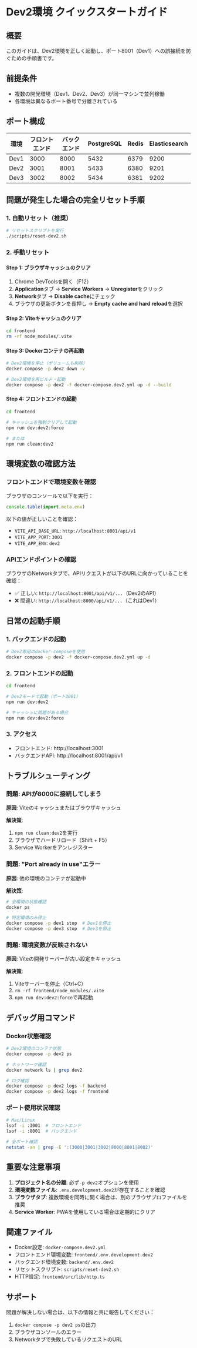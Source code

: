 # Dev2環境 クイックスタートガイド

## 概要
このガイドは、Dev2環境を正しく起動し、ポート8001（Dev1）への誤接続を防ぐための手順書です。

## 前提条件
- 複数の開発環境（Dev1、Dev2、Dev3）が同一マシンで並列稼働
- 各環境は異なるポート番号で分離されている

## ポート構成
| 環境 | フロントエンド | バックエンド | PostgreSQL | Redis | Elasticsearch |
|------|---------------|-------------|------------|-------|---------------|
| Dev1 | 3000 | 8000 | 5432 | 6379 | 9200 |
| Dev2 | 3001 | 8001 | 5433 | 6380 | 9201 |
| Dev3 | 3002 | 8002 | 5434 | 6381 | 9202 |

## 問題が発生した場合の完全リセット手順

### 1. 自動リセット（推奨）
```bash
# リセットスクリプトを実行
./scripts/reset-dev2.sh
```

### 2. 手動リセット

#### Step 1: ブラウザキャッシュのクリア
1. Chrome DevToolsを開く（F12）
2. **Application**タブ → **Service Workers** → **Unregister**をクリック
3. **Network**タブ → **Disable cache**にチェック
4. ブラウザの更新ボタンを長押し → **Empty cache and hard reload**を選択

#### Step 2: Viteキャッシュのクリア
```bash
cd frontend
rm -rf node_modules/.vite
```

#### Step 3: Dockerコンテナの再起動
```bash
# Dev2環境を停止（ボリュームも削除）
docker compose -p dev2 down -v

# Dev2環境を再ビルド・起動
docker compose -p dev2 -f docker-compose.dev2.yml up -d --build
```

#### Step 4: フロントエンドの起動
```bash
cd frontend

# キャッシュを強制クリアして起動
npm run dev:dev2:force

# または
npm run clean:dev2
```

## 環境変数の確認方法

### フロントエンドで環境変数を確認
ブラウザのコンソールで以下を実行：
```javascript
console.table(import.meta.env)
```

以下の値が正しいことを確認：
- `VITE_API_BASE_URL`: `http://localhost:8001/api/v1`
- `VITE_APP_PORT`: `3001`
- `VITE_APP_ENV`: `dev2`

### APIエンドポイントの確認
ブラウザのNetworkタブで、APIリクエストが以下のURLに向かっていることを確認：
- ✅ 正しい: `http://localhost:8001/api/v1/...`（Dev2のAPI）
- ❌ 間違い: `http://localhost:8000/api/v1/...`（これはDev1）

## 日常の起動手順

### 1. バックエンドの起動
```bash
# Dev2専用のdocker-composeを使用
docker compose -p dev2 -f docker-compose.dev2.yml up -d
```

### 2. フロントエンドの起動
```bash
cd frontend

# Dev2モードで起動（ポート3001）
npm run dev:dev2

# キャッシュに問題がある場合
npm run dev:dev2:force
```

### 3. アクセス
- フロントエンド: http://localhost:3001
- バックエンドAPI: http://localhost:8001/api/v1

## トラブルシューティング

### 問題: APIが8000に接続してしまう
**原因**: Viteのキャッシュまたはブラウザキャッシュ

**解決策**:
1. `npm run clean:dev2`を実行
2. ブラウザでハードリロード（Shift + F5）
3. Service Workerをアンレジスター

### 問題: "Port already in use"エラー
**原因**: 他の環境のコンテナが起動中

**解決策**:
```bash
# 全環境の状態確認
docker ps

# 特定環境のみ停止
docker compose -p dev1 stop  # Dev1を停止
docker compose -p dev3 stop  # Dev3を停止
```

### 問題: 環境変数が反映されない
**原因**: Viteの開発サーバーが古い設定をキャッシュ

**解決策**:
1. Viteサーバーを停止（Ctrl+C）
2. `rm -rf frontend/node_modules/.vite`
3. `npm run dev:dev2:force`で再起動

## デバッグ用コマンド

### Docker状態確認
```bash
# Dev2環境のコンテナ状態
docker compose -p dev2 ps

# ネットワーク確認
docker network ls | grep dev2

# ログ確認
docker compose -p dev2 logs -f backend
docker compose -p dev2 logs -f frontend
```

### ポート使用状況確認
```bash
# Mac/Linux
lsof -i :3001  # フロントエンド
lsof -i :8001  # バックエンド

# 全ポート確認
netstat -an | grep -E ':(3000|3001|3002|8000|8001|8002)'
```

## 重要な注意事項

1. **プロジェクト名の分離**: 必ず`-p dev2`オプションを使用
2. **環境変数ファイル**: `.env.development.dev2`が存在することを確認
3. **ブラウザタブ**: 複数環境を同時に開く場合は、別のブラウザプロファイルを推奨
4. **Service Worker**: PWAを使用している場合は定期的にクリア

## 関連ファイル
- Docker設定: `docker-compose.dev2.yml`
- フロントエンド環境変数: `frontend/.env.development.dev2`
- バックエンド環境変数: `backend/.env.dev2`
- リセットスクリプト: `scripts/reset-dev2.sh`
- HTTP設定: `frontend/src/lib/http.ts`

## サポート
問題が解決しない場合は、以下の情報と共に報告してください：
1. `docker compose -p dev2 ps`の出力
2. ブラウザコンソールのエラー
3. Networkタブで失敗しているリクエストのURL